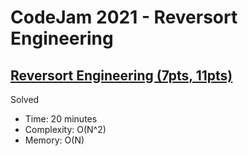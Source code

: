 # CodeJam 2021 - Reversort Engineering

## [Reversort Engineering (7pts, 11pts)](https://codingcompetitions.withgoogle.com/codejam/round/000000000043580a/00000000006d12d7)

Solved

* Time: 20 minutes
* Complexity: O(N^2)
* Memory: O(N)
